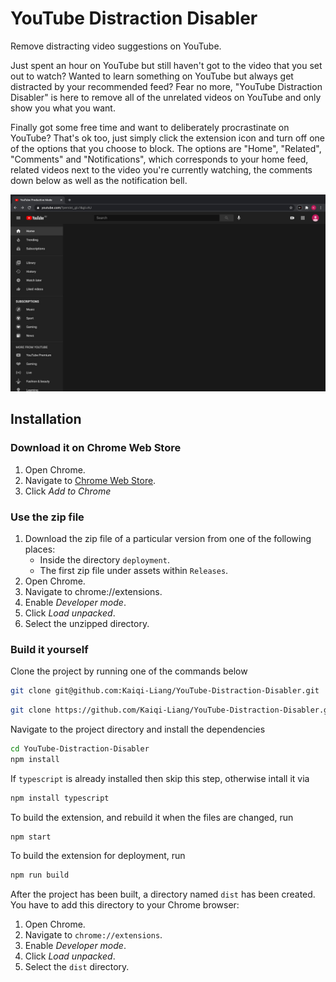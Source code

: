 # YouTube Distraction Disabler
Remove distracting video suggestions on YouTube.

Just spent an hour on YouTube but still haven't got to the video that you set out to watch? Wanted to learn something on YouTube but always get distracted by your recommended feed? Fear no more, "YouTube Distraction Disabler" is here to remove all of the unrelated videos on YouTube and only show you what you want.

Finally got some free time and want to deliberately procrastinate on YouTube? That's ok too, just simply click the extension icon and turn off one of the options that you choose to block. The options are "Home", "Related", "Comments" and "Notifications", which corresponds to your home feed, related videos next to the video you're currently watching, the comments down below as well as the notification bell.

![Demo](deployment/Demo.jpg)

## Installation
### Download it on Chrome Web Store
1. Open Chrome.
2. Navigate to [Chrome Web Store](https://chrome.google.com/webstore/detail/youtube-distraction-disab/klhmhijgenkomhcobnbdnjkkefbghfab?hl=en-GB).
3. Click *Add to Chrome*

### Use the zip file
1. Download the zip file of a particular version from one of the following places:
    * Inside the directory `deployment`.
    * The first zip file under assets within `Releases`.
2. Open Chrome.
3. Navigate to chrome://extensions.
4. Enable *Developer mode*.
5. Click *Load unpacked*.
6. Select the unzipped directory.

### Build it yourself
Clone the project by running one of the commands below
```sh
git clone git@github.com:Kaiqi-Liang/YouTube-Distraction-Disabler.git
```
```sh
git clone https://github.com/Kaiqi-Liang/YouTube-Distraction-Disabler.git
```

Navigate to the project directory and install the dependencies

```sh
cd YouTube-Distraction-Disabler
npm install
```

If `typescript` is already installed then skip this step, otherwise intall it via

```sh
npm install typescript
```

To build the extension, and rebuild it when the files are changed, run

```sh
npm start
```

To build the extension for deployment, run

```sh
npm run build
```

After the project has been built, a directory named `dist` has been created. You have to add this directory to your Chrome browser:

1. Open Chrome.
2. Navigate to `chrome://extensions`.
3. Enable *Developer mode*.
4. Click *Load unpacked*.
5. Select the `dist` directory.
